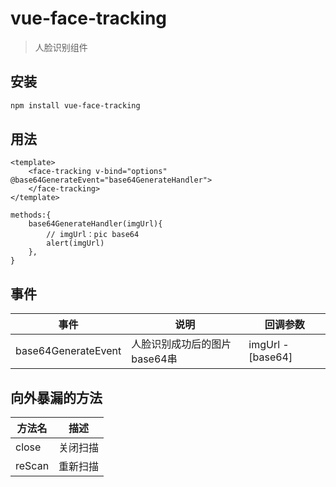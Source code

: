 # vue-face-tracking

> 人脸识别组件

## 安装

``` bash
npm install vue-face-tracking
```
## 用法
```
<template>
    <face-tracking v-bind="options" @base64GenerateEvent="base64GenerateHandler">
    </face-tracking>
</template>

methods:{
    base64GenerateHandler(imgUrl){
    	// imgUrl：pic base64
        alert(imgUrl)
    },
}
```

## 事件

| 事件                | 说明                         | 回调参数 |
| ------------------- | ---------------------------- | -------- |
| base64GenerateEvent | 人脸识别成功后的图片base64串 |   imgUrl - [base64]     |

## 向外暴漏的方法

| 方法名 | 描述     |
| ------ | -------- |
| close  | 关闭扫描 |
| reScan | 重新扫描 |


